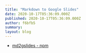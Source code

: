 ```yaml
---
title: "Markdown to Google Slides"
date: 2020-10-17T05:36:09.000Z
published: 2020-10-17T05:36:09.000Z
author: f6bfb5
summary:
layout: blog
---
```


- [md2gslides - npm](https://www.npmjs.com/package/md2gslides)
